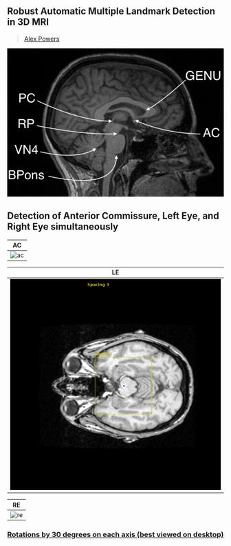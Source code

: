 ## Robust Automatic Multiple Landmark Detection in 3D MRI 
> [Alex Powers](mailto:alexander-powers@uiowa.edu)      
   
![Six Mid-Sagittal Landmarks](/src/img/six-lmks.png)


## Detection of Anterior Commissure, Left Eye, and Right Eye simultaneously

| AC |
|:--:|
|![ac](/src/gif/normal/img2_T1w_0.gif)|     
      
| LE |     
|:--:|
|![le](/src/gif/normal/img2_T1w_1.gif)|     
   
| RE |
|:--:|
|![re](/src/gif/normal/img2_T1w_2.gif)|     

### [Rotations by 30 degrees on each axis (best viewed on desktop)](/ROTATIONS.md)
